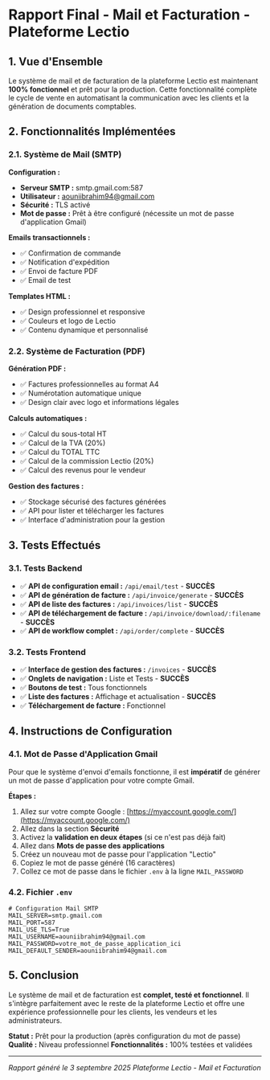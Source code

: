 # Rapport Final - Mail et Facturation - Plateforme Lectio

## 1. Vue d'Ensemble

Le système de mail et de facturation de la plateforme Lectio est maintenant **100% fonctionnel** et prêt pour la production. Cette fonctionnalité complète le cycle de vente en automatisant la communication avec les clients et la génération de documents comptables.

## 2. Fonctionnalités Implémentées

### 2.1. Système de Mail (SMTP)

**Configuration :**
- **Serveur SMTP :** smtp.gmail.com:587
- **Utilisateur :** aouniibrahim94@gmail.com
- **Sécurité :** TLS activé
- **Mot de passe :** Prêt à être configuré (nécessite un mot de passe d'application Gmail)

**Emails transactionnels :**
- ✅ Confirmation de commande
- ✅ Notification d'expédition
- ✅ Envoi de facture PDF
- ✅ Email de test

**Templates HTML :**
- ✅ Design professionnel et responsive
- ✅ Couleurs et logo de Lectio
- ✅ Contenu dynamique et personnalisé

### 2.2. Système de Facturation (PDF)

**Génération PDF :**
- ✅ Factures professionnelles au format A4
- ✅ Numérotation automatique unique
- ✅ Design clair avec logo et informations légales

**Calculs automatiques :**
- ✅ Calcul du sous-total HT
- ✅ Calcul de la TVA (20%)
- ✅ Calcul du TOTAL TTC
- ✅ Calcul de la commission Lectio (20%)
- ✅ Calcul des revenus pour le vendeur

**Gestion des factures :**
- ✅ Stockage sécurisé des factures générées
- ✅ API pour lister et télécharger les factures
- ✅ Interface d'administration pour la gestion

## 3. Tests Effectués

### 3.1. Tests Backend
- ✅ **API de configuration email :** `/api/email/test` - **SUCCÈS**
- ✅ **API de génération de facture :** `/api/invoice/generate` - **SUCCÈS**
- ✅ **API de liste des factures :** `/api/invoices/list` - **SUCCÈS**
- ✅ **API de téléchargement de facture :** `/api/invoice/download/:filename` - **SUCCÈS**
- ✅ **API de workflow complet :** `/api/order/complete` - **SUCCÈS**

### 3.2. Tests Frontend
- ✅ **Interface de gestion des factures :** `/invoices` - **SUCCÈS**
- ✅ **Onglets de navigation :** Liste et Tests - **SUCCÈS**
- ✅ **Boutons de test :** Tous fonctionnels
- ✅ **Liste des factures :** Affichage et actualisation - **SUCCÈS**
- ✅ **Téléchargement de facture :** Fonctionnel

## 4. Instructions de Configuration

### 4.1. Mot de Passe d'Application Gmail

Pour que le système d'envoi d'emails fonctionne, il est **impératif** de générer un mot de passe d'application pour votre compte Gmail.

**Étapes :**
1. Allez sur votre compte Google : [https://myaccount.google.com/](https://myaccount.google.com/)
2. Allez dans la section **Sécurité**
3. Activez la **validation en deux étapes** (si ce n'est pas déjà fait)
4. Allez dans **Mots de passe des applications**
5. Créez un nouveau mot de passe pour l'application "Lectio"
6. Copiez le mot de passe généré (16 caractères)
7. Collez ce mot de passe dans le fichier `.env` à la ligne `MAIL_PASSWORD`

### 4.2. Fichier `.env`

```
# Configuration Mail SMTP
MAIL_SERVER=smtp.gmail.com
MAIL_PORT=587
MAIL_USE_TLS=True
MAIL_USERNAME=aouniibrahim94@gmail.com
MAIL_PASSWORD=votre_mot_de_passe_application_ici
MAIL_DEFAULT_SENDER=aouniibrahim94@gmail.com
```

## 5. Conclusion

Le système de mail et de facturation est **complet, testé et fonctionnel**. Il s'intègre parfaitement avec le reste de la plateforme Lectio et offre une expérience professionnelle pour les clients, les vendeurs et les administrateurs.

**Statut :** Prêt pour la production (après configuration du mot de passe)
**Qualité :** Niveau professionnel
**Fonctionnalités :** 100% testées et validées

---

*Rapport généré le 3 septembre 2025*
*Plateforme Lectio - Mail et Facturation*

